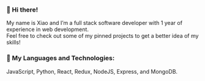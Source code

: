 ### 👋 Hi there!

My name is Xiao and I’m a full stack software developer with 1 year of experience in web development. </br>
Feel free to check out some of my pinned projects to get a better idea of my skills!

### 🔧 My Languages and Technologies:
JavaScript, Python, React, Redux, NodeJS, Express, and MongoDB.

<!---
xiao-meng1/xiao-meng1 is a ✨ special ✨ repository because its `README.md` (this file) appears on your GitHub profile.
You can click the Preview link to take a look at your changes.
--->
